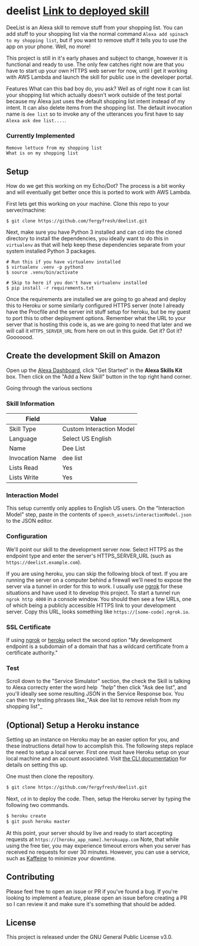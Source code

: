 # deelist [Link to deployed skill](https://www.amazon.com/Self-dee-list/dp/B07CVS2T1Q/ref=sr_1_2?s=digital-skills&ie=UTF8&qid=1526410612&sr=1-2)
DeeList is an Alexa skill to remove stuff from your shopping list. You can add stuff to your shopping list via the normal command `Alexa add spinach to my shopping list`, but if you want to remove stuff it tells you to use the app on your phone. Well, no more!

This project is still in it's early phases and subject to change, however it is functional and ready to use. The only few catches right now are that you have to start up your own  HTTPS web server for now, until I get it working with AWS Lambda and launch the skill for public use in the developer portal.

Features
What can this bad boy do, you ask? Well as of right now it can list your shopping list which actually doesn't work outside of the test portal because my Alexa just uses the default shopping list intent instead of my intent. It can also delete items from the shopping list. The default invocation name is `dee list` so to invoke any of the utterances you first have to say `Alexa ask dee list....`.

### Currently Implemented

```
Remove lettuce from my shopping list
What is on my shopping list
```

## Setup

How do we get this working on my Echo/Dot? The process is a bit wonky and will eventually get better once this is ported to work with AWS Lambda.

First lets get this working on your machine. Clone this repo to your server/machine:
```
$ git clone https://github.com/fergyfresh/deelist.git
```
Next, make sure you have Python 3 installed and can cd into the cloned directory to install the dependencies, you ideally want to do this in `virtualenv` as that will help keep these dependencies separate from your system installed Python 3 packages.

```
# Run this if you have virtualenv installed
$ virtualenv .venv -p python3
$ source .venv/bin/activate

# Skip to here if you don't have virtualenv installed
$ pip install -r requirements.txt
```

Once the requirements are installed we are going to go ahead and deploy this to Heroku or some similarly configured HTTPS server (note I already have the Procfile and the server init stuff setup for heroku, but be my guest to port this to other deployment options. Remember what the URL to your server that is hosting this code is, as we are going to need that later and we will call it `HTTPS_SERVER_URL` from here on out in this guide. Get it? Got it? Gooooood.

## Create the development Skill on Amazon

Open up the [Alexa Dashboard](https://developer.amazon.com/edw/home.html), click "Get Started" in the **Alexa Skills Kit** box. Then click on the "Add a New Skill" button in the top right hand corner.

Going through the various sections

### Skill Information

| Field | Value |
| ----- | ----- |
| Skill Type | Custom Interaction Model |
| Language | Select US English |
| Name | Dee List |
| Invocation Name | dee list |
| Lists Read | Yes |
| Lists Write | Yes |

### Interaction Model

This setup currently only applies to English US users. On the "Interaction Model" step, paste in the contents of `speech_assets/interactionModel.json` to the JSON editor.

### Configuration

We'll point our skill to the development server now. Select HTTPS as the endpoint type and enter the server's HTTPS_SERVER_URL (such as `https://deelist.example.com`). 


If you are using heroku, you can skip the following block of text. If you are running the server on a computer behind a firewall we'll need to expose the server via a tunnel in order for this to work. I usually use [ngrok](https://ngrok.com/) for these situations and have used it to develop this project. To start a tunnel run `ngrok http 4000` in a console window. You should then see a few URLs, one of which being a publicly accessible HTTPS link to your development server. Copy this URL, looks something like `https://[some-code].ngrok.io`.

### SSL Certificate

If using [ngrok](https://ngrok.com/) or [heroku](https://heroku.com) select the second option "My development endpoint is a subdomain of a domain that has a wildcard certificate from a certificate authority."

### Test

Scroll down to the "Service Simulator" section, the check the Skill is talking to Alexa correcty enter the word help  _"help"_ then click "Ask dee list", and you'll ideally see some resulting JSON in the Service Response box. You can then try testing phrases like_"Ask dee list to remove relish from my shopping list"_

## (Optional) Setup a Heroku instance

Setting up an instance on Heroku may be an easier option for you, and these instructions detail how to accomplish this. The following steps replace the need to setup a local server. First one must have Heroku setup on your local machine and an account associated. Visit [the CLI documentation](https://devcenter.heroku.com/articles/heroku-cli) for details on setting this up.

One must then clone the repository.

```bash
$ git clone https://github.com/fergyfresh/deelist.git
```

Next, `cd` in to deploy the code. Then, setup the Heroku server by typing the following two commands.

```bash
$ heroku create
$ git push heroku master
```

At this point, your server should by live and ready to start accepting requests at `https://[heroku_app_name].herokuapp.com` Note, that while using the free tier, you may experience timeout errors when you server has received no requests for over 30 minutes. However, you can use a service, such as [Kaffeine](http://kaffeine.herokuapp.com/) to minimize your downtime.

## Contributing

Please feel free to open an issue or PR if you've found a bug. If you're looking to implement a feature, please open an issue before creating a PR so I can review it and make sure it's something that should be added.

## License

This project is released under the GNU General Public License v3.0.
